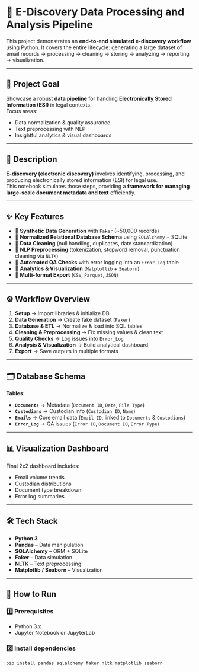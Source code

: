 # 📂 E-Discovery Data Processing and Analysis Pipeline


This project demonstrates an **end-to-end simulated e-discovery workflow** using Python. It covers the entire lifecycle: generating a large dataset of email records → processing → cleaning → storing → analyzing → reporting → visualization.

---

## 🎯 Project Goal
Showcase a robust **data pipeline** for handling **Electronically Stored Information (ESI)** in legal contexts.  
Focus areas:
- Data normalization & quality assurance  
- Text preprocessing with NLP  
- Insightful analytics & visual dashboards  

---

## 📜 Description
**E-discovery (electronic discovery)** involves identifying, processing, and producing electronically stored information (ESI) for legal use.  
This notebook simulates those steps, providing a **framework for managing large-scale document metadata and text** efficiently.

---

## ✨ Key Features
- 🔹 **Synthetic Data Generation** with `Faker` (~50,000 records)  
- 🔹 **Normalized Relational Database Schema** using `SQLAlchemy` + SQLite  
- 🔹 **Data Cleaning** (null handling, duplicates, date standardization)  
- 🔹 **NLP Preprocessing** (tokenization, stopword removal, punctuation cleaning via `NLTK`)  
- 🔹 **Automated QA Checks** with error logging into an `Error_Log` table  
- 🔹 **Analytics & Visualization** (`Matplotlib` + `Seaborn`)  
- 🔹 **Multi-format Export** (`CSV`, `Parquet`, `JSON`)  

---

## ⚙️ Workflow Overview
1. **Setup** → Import libraries & initialize DB  
2. **Data Generation** → Create fake dataset (`Faker`)  
3. **Database & ETL** → Normalize & load into SQL tables  
4. **Cleaning & Preprocessing** → Fix missing values & clean text  
5. **Quality Checks** → Log issues into `Error_Log`  
6. **Analysis & Visualization** → Build analytical dashboard  
7. **Export** → Save outputs in multiple formats  

---

## 🗂️ Database Schema
**Tables:**  
- **`Documents`** → Metadata (`Document ID`, `Date`, `File Type`)  
- **`Custodians`** → Custodian info (`Custodian ID`, `Name`)  
- **`Emails`** → Core email data (`Email ID`, linked to `Documents` & `Custodians`)  
- **`Error_Log`** → QA issues (`Error ID`, `Document ID`, `Error Type`)  

---

## 📊 Visualization Dashboard
Final 2x2 dashboard includes:  
- Email volume trends  
- Custodian distributions  
- Document type breakdown  
- Error log summaries  

---

## 🛠️ Tech Stack
- **Python 3**  
- **Pandas** – Data manipulation  
- **SQLAlchemy** – ORM + SQLite  
- **Faker** – Data simulation  
- **NLTK** – Text preprocessing  
- **Matplotlib / Seaborn** – Visualization  

---

## 🚀 How to Run

### 1️⃣ Prerequisites
- Python 3.x  
- Jupyter Notebook or JupyterLab  

### 2️⃣ Install dependencies
```bash
pip install pandas sqlalchemy faker nltk matplotlib seaborn
